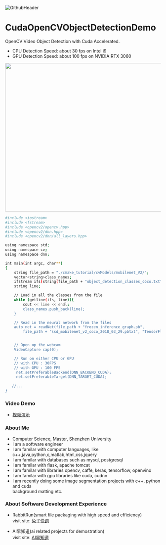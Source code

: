 ![GithubHeader](https://user-images.githubusercontent.com/37477845/92315782-e1255d80-f025-11ea-80e0-e62fc08c7a1e.gif)

# CudaOpenCVObjectDetectionDemo
OpenCV Video Object Detection with Cuda Accelerated.
- CPU Detection Speed: about 30 fps on Intel i9 
- GPU Detection Speed: about 100 fps on NVIDIA RTX 3060

<img width=800 height=480 src="https://github.com/Think-Big-Do-Small/CudaOpenCVObjectDetectionDemo/blob/9f1ac74cc5ec119d76ef93df82242b238fa0ef66/screenshot.png"></img>

```bash
#include <iostream>
#include <fstream>
#include <opencv2/opencv.hpp>
#include <opencv2/dnn.hpp>
#include <opencv2/dnn/all_layers.hpp>

using namespace std; 
using namespace cv; 
using namespace dnn; 

int main(int argc, char**)
{
	string file_path = "./cmake_tutorial/cvModels/mobilenet_V2/";
	vector<string>class_names;
	ifstream ifs(string(file_path + "object_detection_classes_coco.txt").c_str());
	string line;

	// Load in all the classes from the file 
	while (getline(ifs, line)){
		cout << line << endl;
		class_names.push_back(line);
	}

	// Read in the neural network from the files 
	auto net = readNet(file_path + "frozen_inference_graph.pb",
		file_path + "ssd_mobilenet_v2_coco_2018_03_29.pbtxt", "TensorFlow");


	// Open up the webcam 
	VideoCapture cap(0);

	// Run on either CPU or GPU 
	// with CPU : 30FPS 
	// with GPU : 100 FPS 
	 net.setPreferableBackend(DNN_BACKEND_CUDA); 
	 net.setPreferableTarget(DNN_TARGET_CUDA); 
   
   //...
}
```
### Video Demo 
- [视频演示](https://github.com/Think-Big-Do-Small/CudaOpenCVObjectDetectionDemo/blob/457a2b0a9fad9bbbdfec5ec35f693a8794c1d641/Output.avi)

### About Me 
- Computer Science, Master, Shenzhen University
- I am a software engineer 
- I am familar with computer languages, like c++,java,python,c,matlab,html,css,jquery
- I am familar with databases such as mysql, postgresql
- I am familar with flask, apache tomcat
- I am familar with libraries opencv, caffe, keras, tensorflow, openvino
- I am familar with gpu libraries like cuda, cudnn
- I am recently doing some image segmentation projects with c++, python and cuda <br> background matting etc. <br> 

### About Software Development Experience
- RabbitRun(smart file packaging with high speed and efficiency)  <br> 
visit site: [兔子快跑](http://www.aizaozhidao.vip/tuzikuaipao) 

- AI早知道(ai related projects for demostration) <br> 
visit site: [AI早知道](http://www.aizaozhidao.vip) 

